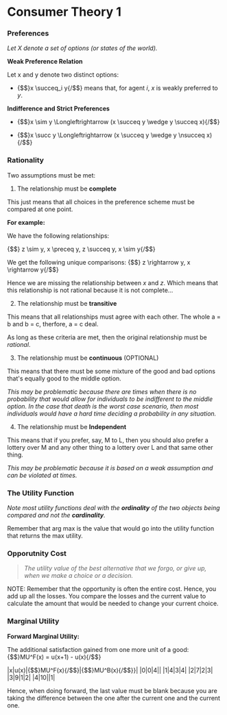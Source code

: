 # Consumer Theory 1

### Preferences

*Let X denote a set of options (or states of the world).*


**Weak Preference Relation**


Let x and y denote two distinct options:

- {$$}x \succeq_i y{/$$} means that, for agent *i*, *x* is weakly preferred to *y*. 

**Indifference and Strict Preferences**

- {$$}x \sim y \Longleftrightarrow (x \succeq y \wedge y \succeq x){/$$}

- {$$}x \succ y \Longleftrightarrow (x \succeq y \wedge y \nsucceq x){/$$}


### Rationality

Two assumptions must be met:


1. The relationship must be **complete**


This just means that all choices in the preference scheme must be compared at one point.


**For example:**


We have the following relationships:


{$$} z \sim y, x \preceq y, z \succeq y, x \sim y{/$$}


We get the following unique comparisons: {$$} z \rightarrow y, x \rightarrow y{/$$}


Hence we are missing the relationship between *x* and *z*. Which means that this relationship is not rational because it is not complete...



2. The relationship must be **transitive**


This means that all relationships must agree with each other. The whole a = b and b = c, therfore, a = c deal. 


As long as these criteria are met, then the original relationship must be *rational*.



3. The relationship must be **continuous** (OPTIONAL)


This means that there must be some mixture of the good and bad options that's equally good to the middle option. 


*This may be problematic because there are times when there is no probability that would allow for individuals to be indifferent to the middle option. In the case that death is the worst case scenario, then most individuals would have a hard time deciding a probability in any situation.*


4. The relationship must be **Independent**


This means that if you prefer, say, M to L, then you should also prefer a lottery over M and any other thing to a lottery over L and that same other thing.


*This may be problematic because it is based on a weak assumption and can be violated at times.*


### The Utility Function

*Note most utility functions deal with the **ordinality** of the two objects being compared and not the **cardinality**.*


Remember that arg max is the value that would go into the utility function that returns the max utility.


### Opporutnity Cost

> *The utility value of the best alternative that we forgo, or give up, when we make a choice or a decision.*


NOTE: Remember that the opportunity is often the entire cost. Hence, you add up all the losses. You compare the losses and the current value to calculate the amount that would be needed to change your current choice. 


### Marginal Utility

**Forward Marginal Utility:**


The additional satisfaction gained from one more unit of a good: {$$}MU^F(x) = u(x+1) - u(x){/$$}


|x|u(x)|{$$}MU^F(x){/$$}|{$$}MU^B(x){/$$}}|
|0|0|4||
|1|4|3|4|
|2|7|2|3|
|3|9|1|2|
|4|10||1|

Hence, when doing forward, the last value must be blank because you are taking the difference between the one after the current one and the current one.



